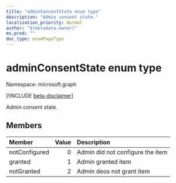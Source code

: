 ```yaml
---
title: "adminConsentState enum type"
description: "Admin consent state."
localization_priority: Normal
author: "$(metadata.owner)"
ms.prod: ""
doc_type: enumPageType
---
```


# adminConsentState enum type

Namespace: microsoft.graph

[!INCLUDE [beta-disclaimer](../../includes/beta-disclaimer.md)]

Admin consent state.

## Members

| Member        | Value | Description                      |
| :------------ | ----: | :------------------------------- |
| notConfigured | 0     | Admin did not configure the item |
| granted       | 1     | Admin granted item               |
| notGranted    | 2     | Admin deos not grant item        |